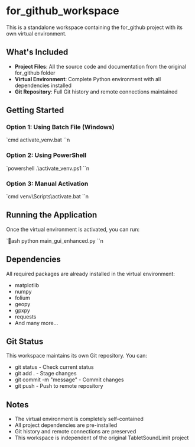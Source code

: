 # for_github_workspace

This is a standalone workspace containing the for_github project with its own virtual environment.

## What's Included

- **Project Files**: All the source code and documentation from the original for_github folder
- **Virtual Environment**: Complete Python environment with all dependencies installed
- **Git Repository**: Full Git history and remote connections maintained

## Getting Started

### Option 1: Using Batch File (Windows)
`cmd
activate_venv.bat
``n
### Option 2: Using PowerShell
`powershell
.\activate_venv.ps1
``n
### Option 3: Manual Activation
`cmd
venv\Scripts\activate.bat
``n
## Running the Application

Once the virtual environment is activated, you can run:

`ash
python main_gui_enhanced.py
``n
## Dependencies

All required packages are already installed in the virtual environment:
- matplotlib
- numpy
- folium
- geopy
- gpxpy
- requests
- And many more...

## Git Status

This workspace maintains its own Git repository. You can:
- git status - Check current status
- git add . - Stage changes
- git commit -m "message" - Commit changes
- git push - Push to remote repository

## Notes

- The virtual environment is completely self-contained
- All project dependencies are pre-installed
- Git history and remote connections are preserved
- This workspace is independent of the original TabletSoundLimit project
